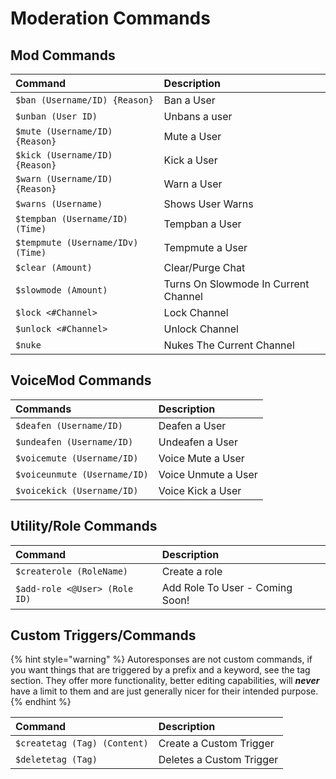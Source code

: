 # Moderation Commands

## Mod Commands

| Command | Description |
| :--- | :--- |
| `$ban (Username/ID) {Reason}` | Ban a User |
| `$unban (User ID)` | Unbans a user |
| `$mute (Username/ID) {Reason}` | Mute a User |
| `$kick (Username/ID) {Reason}` | Kick a User |
| `$warn (Username/ID) {Reason}` | Warn a User |
| `$warns (Username)` | Shows User Warns |
| `$tempban (Username/ID) (Time)` | Tempban a User |
| `$tempmute (Username/IDv) (Time)` | Tempmute a User |
| `$clear (Amount)` | Clear/Purge Chat  |
| `$slowmode (Amount)` | Turns On Slowmode In Current Channel |
| `$lock <#Channel>` | Lock Channel |
| `$unlock <#Channel>` | Unlock Channel |
| `$nuke` | Nukes The Current Channel |

## VoiceMod Commands

| Commands | Description |
| :--- | :--- |
| `$deafen (Username/ID)` | Deafen a User |
| `$undeafen (Username/ID)` | Undeafen a User |
| `$voicemute (Username/ID)` | Voice Mute a User |
| `$voiceunmute (Username/ID)` | Voice Unmute a User |
| `$voicekick (Username/ID)` | Voice Kick a User |

## Utility/Role Commands

| Command | Description |
| :--- | :--- |
| `$createrole (RoleName)` | Create a role |
| `$add-role <@User> (Role ID)` | Add Role To User - Coming Soon! |

## Custom Triggers/Commands

{% hint style="warning" %}
Autoresponses are not custom commands, if you want things that are triggered by a prefix and a keyword, see the tag section. They offer more functionality, better editing capabilities, will _**never**_ have a limit to them and are just generally nicer for their intended purpose.
{% endhint %}

| Command | Description |
| :--- | :--- |
| `$createtag (Tag) (Content)` | Create a Custom Trigger |
| `$deletetag (Tag)` | Deletes a Custom Trigger |



